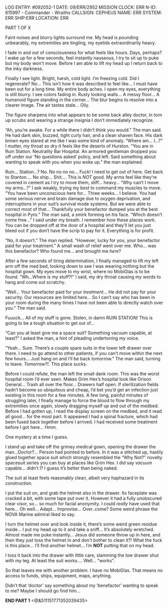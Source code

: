 LOG ENTRY: #092052-1
DATE: 09/ERR/2952
MISSION CLOCK: ERR
N-ID: 615997 - Commander - Wraiths
CALLSIGN: CEPHEUS 
NAME: ERR 
SYSTEM: ERR
SHIP:ERR
LOCATION: ERR

PART 1 OF X

Faint noises and blurry lights surround me. My head is pounding unbearably, my extremities are tingling, my eyelids extraordinarily heavy. 

I fade in and out of consciousness for what feels like hours. Days, perhaps? I wake up for a few seconds, feel instantly nauseous, I try to sit up to puke but my body won't move. Before I am able to lift my head up I return back to the inky darkness.

Finally I see light. Bright, harsh, cold light. I’m freezing cold. Did I regenerate? No… This isn’t how it was described to feel like… I must have been out for a long time. My entire body aches. I open my eyes, everything is still blurry. I see colors fading in. Rusty looking walls… A messy floor… A humanoid figure standing in the corner…
The blur begins to resolve into a clearer image. The air tastes stale… Oily. 

The figure sharpens into what appears to be some back alley doctor, in torn up scrubs and wearing a strange insignia I don’t immediately recognize.

“Ah, you’re awake. For a while there I didn’t think you would.” The man said. He had dark skin, buzzed, tight curly hair, and a clean shaven face. His dark brown eyes stared at me like I was some kind of anomaly. “Where am… I…?” I mutter, my throat so dry it feels like the deserts of Hurston. “You are in Ruin Station. Neutrality Bar Hospital. An armored gentleman dropped you off under our ‘No questions asked’ policy, and left. Said something about wanting to speak with you when you woke up.” the man explained.

Ruin… Station…? No. No no no no… Fuck! I need to get out of here. Get back to Stanton…. No ship… Shit…. This is *NOT* good. My arms feel like they’re covered in cement as I try to move them, stiff… heavy… “Why can’t I move my arms…?” I ask weakly, trying my best to command my muscles to move. “You have been unconscious here for… Three weeks… I believe. You had some serious nerve and brain damage due to oxygen deprivation, and interruptions in your suit’s survival mode systems. But we were able to correct most of that… Thankfully your benefactor dumped you at the best hospital in Pyro.” The man said, a smirk forming on his face.
“Which doesn’t come free…” I said under my breath. I remember how these places work. You can be dropped off at the door of a hospital and they’ll let you just bleed out if you don’t have the scrip to pay for it. Everything is for profit. 

“No, it doesn’t.” The man replied. “However, lucky for you, your benefactor paid for your treatment.” A small wash of relief went over me. 
Who… was this benefactor? Who found me… and brought me *here*? 

After a few seconds of tiring determination, I finally managed to lift my left arm off the med bed, looking down to see I was wearing nothing but the hospital gown. My eyes move to my wrist, where no MobiGlas is to be found.
“Wh…Where is my stuff?!” I said, my dry throat causing my words to hang and come out scratchy. 

“Well… Your benefactor paid for your *treatment*... He did not pay for your security. Our resources are limited here… So I can’t say who has been in your room during the many times I have not been able to directly watch over you.” The man said. 

Fuuuck… All of my stuff is gone. Stolen, in damn RUIN STATION! This is going to be a tough situation to get out of…

“Can you at least give me a space suit? Something vacuum capable, at least?” I asked the man, a hint of pleading undertoning my voice. 

“Yeah… Sure. There’s a couple spare suits in the lower left drawer over there. I need to go attend to other patients, if you can’t move within the next few hours… Just hang on and I’ll be back tomorrow.” The man said, turning to leave. *Tomorrow?!*. This place sucks. 

Before I could refute, the man left the small dank room. This was the worst hospital room I’d ever seen. Makes Grim Hex’s hospital look like Orison General… 
Trash all over the floor… Drawers half open. If sterilization fields hadn’t become so ubiquitous and cheap, I’d bet you’d get an infection just existing in this room for a few minutes.
A few long, painful minutes of struggling later, I finally manage to force the blood to flow through my extremities once again, slowly dragging myself up and out of the medbed. Before I had gotten up, I read the display screen on the medbed, and it read all good… for the most part. It appeared I had a spinal fracture, which had been fused back together before I arrived. I had received some treatment before I got here… Hmm.

One mystery at a time I guess.

I stand up and take off the grimey medical gown, opening the drawer the man…Doctor?... Person had pointed to before. In it was a stitched up, hastily glued together space suit which strongly resembled the “Why Not?” novelty spacesuit series you can buy at places like Grim Hex. I did say *vacuum* capable… didn’t I?
I guess it’s better than being naked.

The suit at least feels reasonably clean, albeit very haphazard in its construction.

I put the suit on, and grab the helmet also in the drawer. Its faceplate was cracked a bit, with some tape put over it. However it had a fully unobscured clear visor, so… so much for facial anonymity. I could *really* have used that here… Oh well… Adapt… Improvise… Over..come? Some weird phrase the NOVA Marine admiral liked to say. 

I turn the helmet over and look inside it, there’s some weird green residue inside… I put my head up to it and take a sniff… It’s absolutely wretched. Almost made me puke instantly… Jesus did someone throw up in here, and then they just toss the helmet in and don't bother to clean it?! What the fuck is this place… I’ll find another helmet… I’m **NOT** putting that on my head. 

I toss it back into the drawer with little care, slamming the low drawer shut with my leg. At least the suit works…. Well… “works”.

So that leaves me with another problem. I have no MobiGlas. That means no access to funds, ships, equipment, maps, anything. 

Didn’t that ‘doctor’ say something about my ‘benefactor’ wanting to speak to me?
Maybe I should go find him…

**END PART 1**
<@&511151771352039435>
